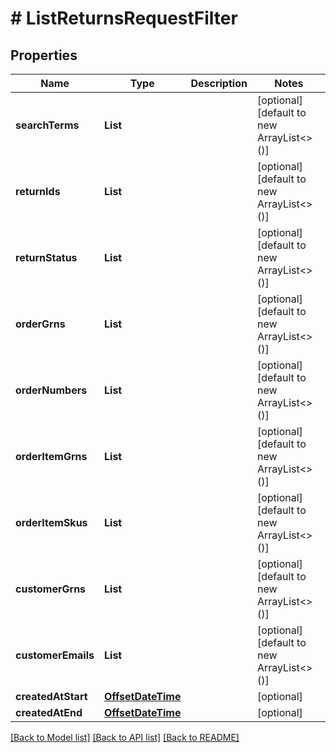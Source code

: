 # # ListReturnsRequestFilter


## Properties 


Name | Type | Description | Notes
------------ | ------------- | ------------- | -------------
**searchTerms**| **List<String>** |   | [optional] [default to new ArrayList<>()]
**returnIds**| **List<String>** |   | [optional] [default to new ArrayList<>()]
**returnStatus**| **List<String>** |   | [optional] [default to new ArrayList<>()]
**orderGrns**| **List<String>** |   | [optional] [default to new ArrayList<>()]
**orderNumbers**| **List<String>** |   | [optional] [default to new ArrayList<>()]
**orderItemGrns**| **List<String>** |   | [optional] [default to new ArrayList<>()]
**orderItemSkus**| **List<String>** |   | [optional] [default to new ArrayList<>()]
**customerGrns**| **List<String>** |   | [optional] [default to new ArrayList<>()]
**customerEmails**| **List<String>** |   | [optional] [default to new ArrayList<>()]
**createdAtStart**| [**OffsetDateTime**](OffsetDateTime.md) |   | [optional]
**createdAtEnd**| [**OffsetDateTime**](OffsetDateTime.md) |   | [optional]


[[Back to Model list]](../../README.md#models) [[Back to API list]](../../README.md#endpoints) [[Back to README]](../../README.md)

